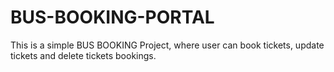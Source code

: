 # BUS-BOOKING-PORTAL
 This is a simple BUS BOOKING Project, where user can book tickets, update tickets and delete tickets bookings.

